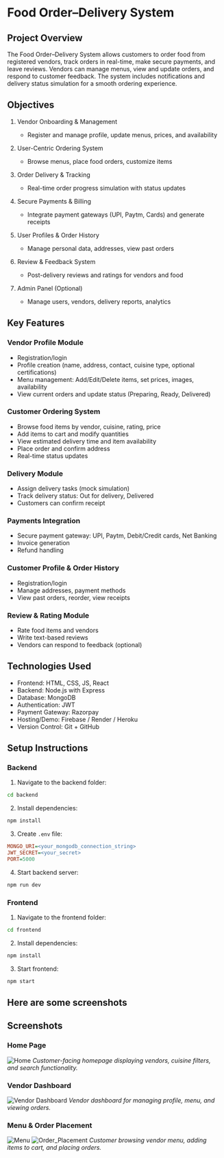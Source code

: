 # Food Order–Delivery System

## Project Overview

The Food Order–Delivery System allows customers to order food from registered vendors, track orders in real-time, make secure payments, and leave reviews. Vendors can manage menus, view and update orders, and respond to customer feedback. The system includes notifications and delivery status simulation for a smooth ordering experience.


## Objectives

1. Vendor Onboarding & Management

   * Register and manage profile, update menus, prices, and availability
2. User-Centric Ordering System

   * Browse menus, place food orders, customize items
3. Order Delivery & Tracking

   * Real-time order progress simulation with status updates
4. Secure Payments & Billing

   * Integrate payment gateways (UPI, Paytm, Cards) and generate receipts
5. User Profiles & Order History

   * Manage personal data, addresses, view past orders
6. Review & Feedback System

   * Post-delivery reviews and ratings for vendors and food
7. Admin Panel (Optional)

   * Manage users, vendors, delivery reports, analytics


## Key Features

### Vendor Profile Module

* Registration/login
* Profile creation (name, address, contact, cuisine type, optional certifications)
* Menu management: Add/Edit/Delete items, set prices, images, availability
* View current orders and update status (Preparing, Ready, Delivered)

### Customer Ordering System

* Browse food items by vendor, cuisine, rating, price
* Add items to cart and modify quantities
* View estimated delivery time and item availability
* Place order and confirm address
* Real-time status updates

### Delivery Module

* Assign delivery tasks (mock simulation)
* Track delivery status: Out for delivery, Delivered
* Customers can confirm receipt

### Payments Integration

* Secure payment gateway: UPI, Paytm, Debit/Credit cards, Net Banking
* Invoice generation
* Refund handling

### Customer Profile & Order History

* Registration/login
* Manage addresses, payment methods
* View past orders, reorder, view receipts

### Review & Rating Module

* Rate food items and vendors
* Write text-based reviews
* Vendors can respond to feedback (optional)


## Technologies Used

* Frontend: HTML, CSS, JS, React
* Backend: Node.js with Express
* Database: MongoDB
* Authentication: JWT
* Payment Gateway: Razorpay
* Hosting/Demo: Firebase / Render / Heroku
* Version Control: Git + GitHub


## Setup Instructions

### Backend

1. Navigate to the backend folder:

```bash
cd backend
```

2. Install dependencies:

```bash
npm install
```

3. Create `.env` file:

```ini
MONGO_URI=<your_mongodb_connection_string>
JWT_SECRET=<your_secret>
PORT=5000
```

4. Start backend server:

```bash
npm run dev
```

### Frontend

1. Navigate to the frontend folder:

```bash
cd frontend
```

2. Install dependencies:

```bash
npm install
```

3. Start frontend:

```bash
npm start
```

## Here are some screenshots 

## Screenshots

### Home Page
![Home](screenshots/home.png)
*Customer-facing homepage displaying vendors, cuisine filters, and search functionality.*

### Vendor Dashboard
![Vendor Dashboard](screenshots/vendor-dashboard.png)
*Vendor dashboard for managing profile, menu, and viewing orders.*

### Menu & Order Placement
![Menu](screenshots/menu.png)
![Order_Placement](screenshots/order_placement.png)
*Customer browsing vendor menu, adding items to cart, and placing orders.*



